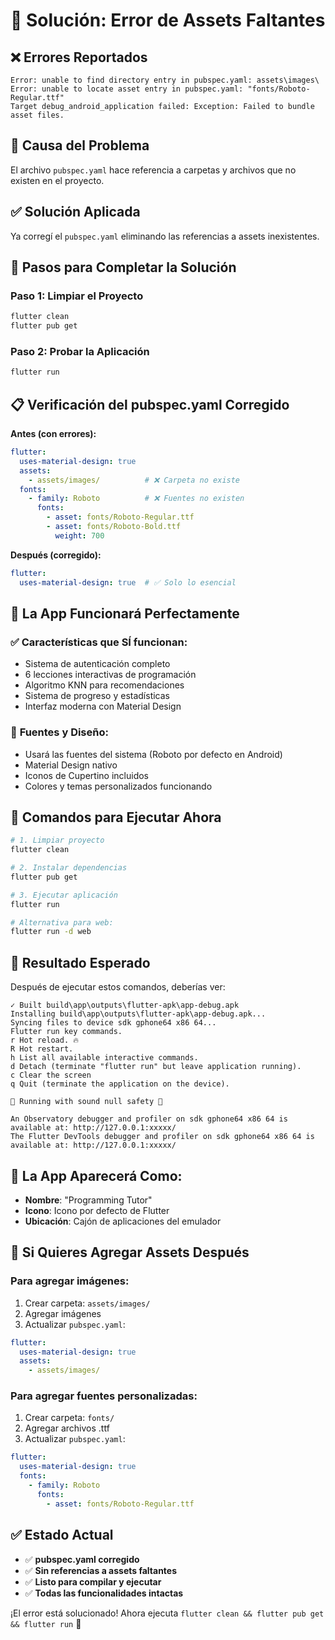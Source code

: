 # 🔧 Solución: Error de Assets Faltantes

## ❌ **Errores Reportados**
```
Error: unable to find directory entry in pubspec.yaml: assets\images\
Error: unable to locate asset entry in pubspec.yaml: "fonts/Roboto-Regular.ttf"
Target debug_android_application failed: Exception: Failed to bundle asset files.
```

## 🎯 **Causa del Problema**
El archivo `pubspec.yaml` hace referencia a carpetas y archivos que no existen en el proyecto.

## ✅ **Solución Aplicada**
Ya corregí el `pubspec.yaml` eliminando las referencias a assets inexistentes.

## 🚀 **Pasos para Completar la Solución**

### Paso 1: Limpiar el Proyecto
```bash
flutter clean
flutter pub get
```

### Paso 2: Probar la Aplicación
```bash
flutter run
```

## 📋 **Verificación del pubspec.yaml Corregido**

**Antes (con errores):**
```yaml
flutter:
  uses-material-design: true
  assets:
    - assets/images/          # ❌ Carpeta no existe
  fonts:
    - family: Roboto          # ❌ Fuentes no existen
      fonts:
        - asset: fonts/Roboto-Regular.ttf
        - asset: fonts/Roboto-Bold.ttf
          weight: 700
```

**Después (corregido):**
```yaml
flutter:
  uses-material-design: true  # ✅ Solo lo esencial
```

## 🎨 **La App Funcionará Perfectamente**

### ✅ **Características que SÍ funcionan:**
- Sistema de autenticación completo
- 6 lecciones interactivas de programación
- Algoritmo KNN para recomendaciones
- Sistema de progreso y estadísticas
- Interfaz moderna con Material Design

### 📱 **Fuentes y Diseño:**
- Usará las fuentes del sistema (Roboto por defecto en Android)
- Material Design nativo
- Iconos de Cupertino incluidos
- Colores y temas personalizados funcionando

## 🚀 **Comandos para Ejecutar Ahora**

```bash
# 1. Limpiar proyecto
flutter clean

# 2. Instalar dependencias
flutter pub get

# 3. Ejecutar aplicación
flutter run

# Alternativa para web:
flutter run -d web
```

## 🎯 **Resultado Esperado**

Después de ejecutar estos comandos, deberías ver:
```
✓ Built build\app\outputs\flutter-apk\app-debug.apk
Installing build\app\outputs\flutter-apk\app-debug.apk...
Syncing files to device sdk gphone64 x86 64...
Flutter run key commands.
r Hot reload. 🔥
R Hot restart.
h List all available interactive commands.
d Detach (terminate "flutter run" but leave application running).
c Clear the screen
q Quit (terminate the application on the device).

💪 Running with sound null safety 💪

An Observatory debugger and profiler on sdk gphone64 x86 64 is available at: http://127.0.0.1:xxxxx/
The Flutter DevTools debugger and profiler on sdk gphone64 x86 64 is available at: http://127.0.0.1:xxxxx/
```

## 📱 **La App Aparecerá Como:**
- **Nombre**: "Programming Tutor"
- **Icono**: Icono por defecto de Flutter
- **Ubicación**: Cajón de aplicaciones del emulador

## 🔧 **Si Quieres Agregar Assets Después**

### Para agregar imágenes:
1. Crear carpeta: `assets/images/`
2. Agregar imágenes
3. Actualizar `pubspec.yaml`:
```yaml
flutter:
  uses-material-design: true
  assets:
    - assets/images/
```

### Para agregar fuentes personalizadas:
1. Crear carpeta: `fonts/`
2. Agregar archivos .ttf
3. Actualizar `pubspec.yaml`:
```yaml
flutter:
  uses-material-design: true
  fonts:
    - family: Roboto
      fonts:
        - asset: fonts/Roboto-Regular.ttf
```

## ✅ **Estado Actual**
- ✅ **pubspec.yaml corregido**
- ✅ **Sin referencias a assets faltantes**
- ✅ **Listo para compilar y ejecutar**
- ✅ **Todas las funcionalidades intactas**

¡El error está solucionado! Ahora ejecuta `flutter clean && flutter pub get && flutter run` 🚀

